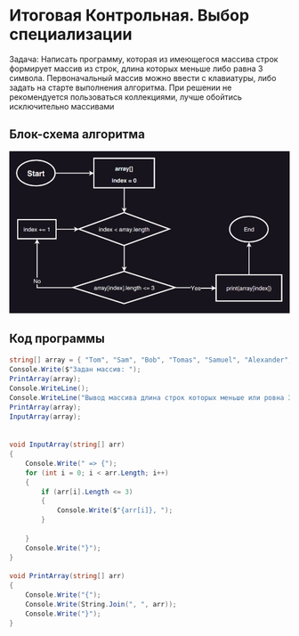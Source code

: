 # Итоговая Контрольная. Выбор специализации

 Задача: Написать программу, которая из имеющегося массива строк формирует массив из строк, длина которых меньше либо равна 3 символа. Первоначальный массив можно ввести с клавиатуры, либо задать на старте выполнения алгоритма. При решении не рекомендуется пользоваться коллекциями, лучше обойтись исключительно массивами

## Блок-схема алгоритма

![Блок-Схема](diagrams.png)

## Код программы

```C#
string[] array = { "Tom", "Sam", "Bob", "Tomas", "Samuel", "Alexander", "if", "Tokio", "in", "123", "12345", ">_<", "XD" };
Console.Write($"Задан массив: ");
PrintArray(array);
Console.WriteLine();
Console.WriteLine("Вывод массива длина строк которых меньше или ровна 3:");
PrintArray(array);
InputArray(array);


void InputArray(string[] arr)
{
    Console.Write(" => {");
    for (int i = 0; i < arr.Length; i++)
    {
        if (arr[i].Length <= 3)
        {
            Console.Write($"{arr[i]}, ");
        }

    }
    Console.Write("}");
}

void PrintArray(string[] arr)
{
    Console.Write("{");
    Console.Write(String.Join(", ", arr));
    Console.Write("}");
}
```
